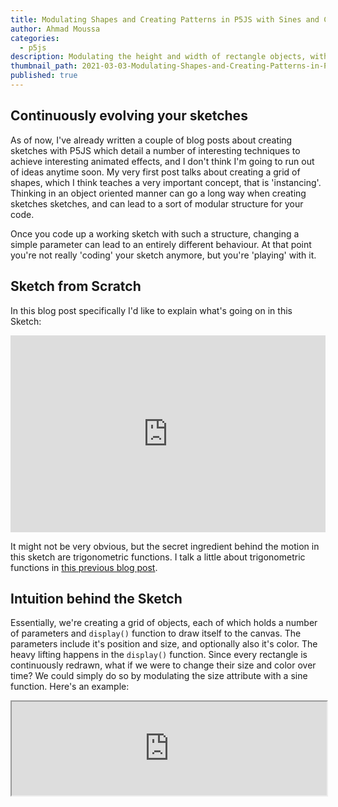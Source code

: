 ```yaml
---
title: Modulating Shapes and Creating Patterns in P5JS with Sines and Cosines
author: Ahmad Moussa
categories:
  - p5js
description: Modulating the height and width of rectangle objects, with respect to their x and y coordinates allows you to create interesting patterns, this blog post explains how to achieve this effect.
thumbnail_path: 2021-03-03-Modulating-Shapes-and-Creating-Patterns-in-P5JS-with-Sines-and-Cosines.png
published: true
---
```


<h2>Continuously evolving your sketches</h2>
<p>As of now, I've already written a couple of blog posts about creating sketches with P5JS which detail a number of interesting techniques to achieve interesting animated effects, and I don't think I'm going to run out of ideas anytime soon. My very first post talks about creating a grid of shapes, which I think teaches a very important concept, that is 'instancing'. Thinking in an object oriented manner can go a long way when creating sketches sketches, and can lead to a sort of modular structure for your code.</p> 

<p>Once you code up a working sketch with such a structure, changing a simple parameter can lead to an entirely different behaviour. At that point you're not really 'coding' your sketch anymore, but you're 'playing' with it.</p>

<h2>Sketch from Scratch</h2>
<p>In this blog post specifically I'd like to explain what's going on in this Sketch:</p>

<iframe width="100%" height="315" src="https://www.youtube.com/embed/f0RLlSmxfK8" frameborder="0" allow="accelerometer; autoplay; clipboard-write; encrypted-media; gyroscope; picture-in-picture" allowfullscreen></iframe>

<p>It might not be very obvious, but the secret ingredient behind the motion in this sketch are trigonometric functions. I talk a little about trigonometric functions in <a href='https://gorillasun.de/blog/Continuous-oscillating-motion-in-P5JS-with-Sine-functions' target="_blank" rel="noopener noreferrer">this previous blog post</a>.</p>

<h2>Intuition behind the Sketch</h2>
<p>Essentially, we're creating a grid of objects, each of which holds a number of parameters and <code>display()</code> function to draw itself to the canvas. The parameters include it's position and size, and optionally also it's color. The heavy lifting happens in the <code>display()</code> function. Since every rectangle is continuously redrawn, what if we were to change their size and color over time? We could simply do so by modulating the size attribute with a sine function. Here's an example:</p>

<iframe style="width:100%; postion:relative; overflow:auto;" src="https://editor.p5js.org/AhmadMoussa/embed/HaWoY9swq"></iframe>


<pre><code>

</code></pre>
